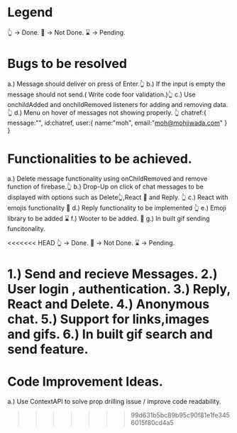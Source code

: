 # Legend

👆 -> Done.
🤞 -> Not Done.
⌛ -> Pending.


# Bugs to be resolved 

a.) Message should deliver on press of Enter.👆
b.) If the input is empty the message should not send.( Write code foor validation.)👆
c.) Use onchildAdded and onchildRemoved listeners for adding and removing data. 👆
d.) Menu on hover of messages not showing properly. 👆
chatref:{
message:"",
id:chatref,
user:{
name:"moh",
email:"moh@mohjiwada.com"
}
}

# Functionalities to be achieved.

a.) Delete message functionality using onChildRemoved and remove function of firebase.👆
b.) Drop-Up on click of chat messages to be displayed with options such as Delete👆,React 🤞 and Reply. 👆
c.) React with emojis functionality 🤞
d.) Reply functionality to be implemented 👆
e.) Emoji library to be added ⌛
f.) Wooter to be added. 🤞
g.) In built gif sending funcitonality.


<<<<<<< HEAD
👆 -> Done.
🤞 -> Not Done.
⌛ -> Pending.

1.) Send and recieve Messages.
2.) User login , authentication.
3.) Reply, React and Delete.
4.) Anonymous chat.
5.) Support for links,images and gifs.
6.) In built gif search and send feature.
=======
# Code Improvement Ideas.

a.) Use ContextAPI to solve prop drilling issue / improve code readability.

>>>>>>> 99d631b5bc89b95c90f81e1fe3456015f80cd4a5
